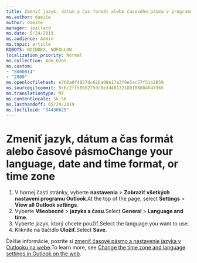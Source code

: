 ```yaml
---
title: Zmeniť jazyk, dátum a čas formát alebo časového pásma v programe Outlook na webe
ms.author: daeite
author: daeite
manager: joallard
ms.date: 5/24/2019
ms.audience: Admin
ms.topic: article
ROBOTS: NOINDEX, NOFOLLOW
localization_priority: Normal
ms.collection: Adm_O365
ms.custom:
- "8000014"
- "2000"
ms.openlocfilehash: e760a0f4037dc626a08e17a3f0e5ac57f51b2859
ms.sourcegitcommit: 9c6c2ff5865275dc8e3d48132180108884647365
ms.translationtype: MT
ms.contentlocale: sk-SK
ms.lasthandoff: 05/24/2019
ms.locfileid: "34430625"
---
```

# <a name="change-your-language-date-and-time-format-or-time-zone"></a><span data-ttu-id="b457b-102">Zmeniť jazyk, dátum a čas formát alebo časové pásmo</span><span class="sxs-lookup"><span data-stu-id="b457b-102">Change your language, date and time format, or time zone</span></span>

1. <span data-ttu-id="b457b-103">V hornej časti stránky, vyberte **nastavenia** > **Zobraziť všetkých nastavení programu Outlook**.</span><span class="sxs-lookup"><span data-stu-id="b457b-103">At the top of the page, select **Settings** > **View all Outlook settings**.</span></span>
2. <span data-ttu-id="b457b-104">Vyberte **Všeobecné** > **jazyka a času**.</span><span class="sxs-lookup"><span data-stu-id="b457b-104">Select **General** > **Language and time**.</span></span>
3. <span data-ttu-id="b457b-105">Vyberte jazyk, ktorý chcete použiť.</span><span class="sxs-lookup"><span data-stu-id="b457b-105">Select the language you want to use.</span></span>
4. <span data-ttu-id="b457b-106">Kliknite na tlačidlo **Uložiť**.</span><span class="sxs-lookup"><span data-stu-id="b457b-106">Select **Save**.</span></span>

<span data-ttu-id="b457b-107">Ďalšie informácie, pozrite si [zmeniť časové pásmo a nastavenie jazyka v Outlooku na webe](https://support.office.com/article/65239869-12e7-4a9d-bca1-76b0ad7ce273).</span><span class="sxs-lookup"><span data-stu-id="b457b-107">To learn more, see [Change the time zone and language settings in Outlook on the web](https://support.office.com/article/65239869-12e7-4a9d-bca1-76b0ad7ce273).</span></span>